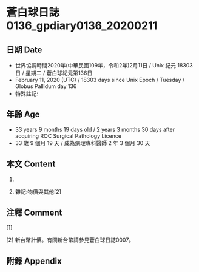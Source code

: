 # 蒼白球日誌0136_gpdiary0136_20200211 #

## 日期 Date ##

* 世界協調時間2020年(中華民國109年，令和2年)2月11日 / Unix 紀元 18303 日 / 星期二 / 蒼白球紀元第136日
* February 11, 2020 (UTC) / 18303 days since Unix Epoch / Tuesday / Globus Pallidum day 136
* 特殊註記:

## 年齡 Age ##

* 33 years 9 months 19 days old / 2 years 3 months 30 days after acquiring ROC Surgical Pathology Licence
* 33 歲 9 個月 19 天 / 成為病理專科醫師 2 年 3 個月 30 天

## 本文 Content ##

1. 

    
2. 雜記:物價與其他[2]

    

## 注釋 Comment ##

[1] 


[2] 新台幣計價。有關新台幣請參見蒼白球日誌0007。



## 附錄 Appendix ##

